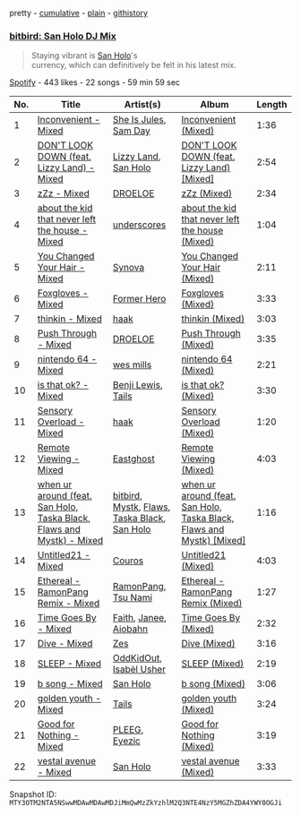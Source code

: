 pretty - [cumulative](/playlists/cumulative/37i9dQZF1DWSuY39HFW8J1.md) - [plain](/playlists/plain/37i9dQZF1DWSuY39HFW8J1) - [githistory](https://github.githistory.xyz/mackorone/spotify-playlist-archive/blob/main/playlists/plain/37i9dQZF1DWSuY39HFW8J1)

### [bitbird: San Holo DJ Mix](https://open.spotify.com/playlist/37i9dQZF1DWSuY39HFW8J1)

> Staying vibrant is <a href="spotify:artist:0jNDKefhfSbLR9sFvcPLHo">San Holo</a>'s<br/> currency, which can definitively be felt in his latest mix.

[Spotify](https://open.spotify.com/user/spotify) - 443 likes - 22 songs - 59 min 59 sec

| No. | Title | Artist(s) | Album | Length |
|---|---|---|---|---|
| 1 | [Inconvenient \- Mixed](https://open.spotify.com/track/4ySOkTEtmIEUTrxMTuBQ6C) | [She Is Jules](https://open.spotify.com/artist/4XZ25UyxKA59Pi3d8WV379), [Sam Day](https://open.spotify.com/artist/2PY7Tnti22LPC3beiiqN1U) | [Inconvenient \(Mixed\)](https://open.spotify.com/album/4nx4cK25GzeoAiS1jiziNw) | 1:36 |
| 2 | [DON'T LOOK DOWN \(feat\. Lizzy Land\) \- Mixed](https://open.spotify.com/track/30YD7MPgvLZmMlcfJuoCzx) | [Lizzy Land](https://open.spotify.com/artist/1Cg7AdS9hOJBqmGUdbQ6Ux), [San Holo](https://open.spotify.com/artist/0jNDKefhfSbLR9sFvcPLHo) | [DON'T LOOK DOWN \(feat\. Lizzy Land\) \[Mixed\]](https://open.spotify.com/album/23ggfwBstJ8scAgLPMMpmm) | 2:54 |
| 3 | [zZz \- Mixed](https://open.spotify.com/track/4LV8r7ZRtxLp77AZqYNXIS) | [DROELOE](https://open.spotify.com/artist/0u18Cq5stIQLUoIaULzDmA) | [zZz \(Mixed\)](https://open.spotify.com/album/7xBJaoic3zDYj1aiLuQXvE) | 2:34 |
| 4 | [about the kid that never left the house \- Mixed](https://open.spotify.com/track/7Ag1bcfhm9hJdjSxzTqfMU) | [underscores](https://open.spotify.com/artist/7HfUJxeVTgrvhk0eWHFzV7) | [about the kid that never left the house \(Mixed\)](https://open.spotify.com/album/2rAzhoUW0aLEAtJQBTlDwp) | 1:04 |
| 5 | [You Changed Your Hair \- Mixed](https://open.spotify.com/track/6PCMEzk07V1Vzcn8GISVQX) | [Synova](https://open.spotify.com/artist/0nZkBPxczfHoKnG6SKOHFd) | [You Changed Your Hair \(Mixed\)](https://open.spotify.com/album/5x4WRIqsc30gJsjTzLACLo) | 2:11 |
| 6 | [Foxgloves \- Mixed](https://open.spotify.com/track/1y4Dx8zvMQGkKZRSYnN48d) | [Former Hero](https://open.spotify.com/artist/77WqTzN8g3Wr9PeVFoG3Mm) | [Foxgloves \(Mixed\)](https://open.spotify.com/album/18GuyNktMfsdwBpUdhvxhv) | 3:33 |
| 7 | [thinkin \- Mixed](https://open.spotify.com/track/5kEVTJAnuLpHtWUHAkWrJC) | [haak](https://open.spotify.com/artist/1OUrdQZBdpVBqO2khkV6BU) | [thinkin \(Mixed\)](https://open.spotify.com/album/4TlI8DXQhH6k2v7pFj6uok) | 3:03 |
| 8 | [Push Through \- Mixed](https://open.spotify.com/track/5qYYuqJudpku8Yw5AF9MWE) | [DROELOE](https://open.spotify.com/artist/0u18Cq5stIQLUoIaULzDmA) | [Push Through \(Mixed\)](https://open.spotify.com/album/1l1OAnt0MwDpk6uaseVYea) | 3:35 |
| 9 | [nintendo 64 \- Mixed](https://open.spotify.com/track/2NBrdqPSma5Qo7kG04OJeY) | [wes mills](https://open.spotify.com/artist/0EuHfcxMPDNkOjGVF4e1KT) | [nintendo 64 \(Mixed\)](https://open.spotify.com/album/7FdyIp5vCaZHeqtsTAhijF) | 2:21 |
| 10 | [is that ok? \- Mixed](https://open.spotify.com/track/4JwAHUC4Cnqr3mlXbVkaSy) | [Benji Lewis](https://open.spotify.com/artist/1BPsbKiNgav1TY1ITIU8C5), [Tails](https://open.spotify.com/artist/007nYTXRhZJUZGH7ct5Y3v) | [is that ok? \(Mixed\)](https://open.spotify.com/album/2pTWJLRs78pQLUoI5CkLLN) | 3:30 |
| 11 | [Sensory Overload \- Mixed](https://open.spotify.com/track/46K6cpgLZ0yNzBATTzfjza) | [haak](https://open.spotify.com/artist/1OUrdQZBdpVBqO2khkV6BU) | [Sensory Overload \(Mixed\)](https://open.spotify.com/album/6gstT00rVKifmTFDvPjfuM) | 1:20 |
| 12 | [Remote Viewing \- Mixed](https://open.spotify.com/track/3nb25pDeGEVzTYftXDpM1u) | [Eastghost](https://open.spotify.com/artist/4B7EVtenNIwOUxmQ5o5GNv) | [Remote Viewing \(Mixed\)](https://open.spotify.com/album/3oeVP4emxGHcmj0EhoUC02) | 4:03 |
| 13 | [when ur around \(feat\. San Holo, Taska Black, Flaws and Mystk\) \- Mixed](https://open.spotify.com/track/3Rys8su8r72UxqrRpGqf9C) | [bitbird](https://open.spotify.com/artist/5kjwoDHpBOfrhshzG0YGXM), [Mystk](https://open.spotify.com/artist/0moaZluSPSmItGqUCUotxT), [Flaws](https://open.spotify.com/artist/0DX1pMk1b22S536hNGtFDY), [Taska Black](https://open.spotify.com/artist/3XFcu2NnGWceLNdxRCfYH3), [San Holo](https://open.spotify.com/artist/0jNDKefhfSbLR9sFvcPLHo) | [when ur around \(feat\. San Holo, Taska Black, Flaws and Mystk\) \[Mixed\]](https://open.spotify.com/album/6hiIbIAEFrVBqmwJ6AgFdy) | 1:16 |
| 14 | [Untitled21 \- Mixed](https://open.spotify.com/track/6Ow1Ru8fmSzrLL5zFu0uJx) | [Couros](https://open.spotify.com/artist/7g0azP1aJBtmhhOk00SpIM) | [Untitled21 \(Mixed\)](https://open.spotify.com/album/1Eg42MJs0qz2LIY6ikFtBF) | 4:03 |
| 15 | [Ethereal \- RamonPang Remix \- Mixed](https://open.spotify.com/track/4IJe6yZGWcdcjl5tgOe1mp) | [RamonPang](https://open.spotify.com/artist/5rgp60RQWM2lsyrHloYD7D), [Tsu Nami](https://open.spotify.com/artist/3jdMkaMs7875drsoUevvyu) | [Ethereal \- RamonPang Remix \(Mixed\)](https://open.spotify.com/album/7qbYahcFkz4xdcc0PaadYy) | 1:27 |
| 16 | [Time Goes By \- Mixed](https://open.spotify.com/track/6mDA0eV8lrz7iUghLliQVn) | [Faith](https://open.spotify.com/artist/0q8z4y0Kp5CxKeYhC6SeEX), [Janee](https://open.spotify.com/artist/4pFNPXd2phUG2uqeSlc8oC), [Aiobahn](https://open.spotify.com/artist/3AMFQZ3Tt549kShRG2IBYT) | [Time Goes By \(Mixed\)](https://open.spotify.com/album/33OXyACjOD6ybP83pMGtz6) | 2:32 |
| 17 | [Dive \- Mixed](https://open.spotify.com/track/2FFn8m1aZpyrf8xIntaejy) | [Zes](https://open.spotify.com/artist/71xwQBpvIGWm4oo7Cx5jli) | [Dive \(Mixed\)](https://open.spotify.com/album/4aWIpC98cZ1d0VFUJ0jEKw) | 3:16 |
| 18 | [SLEEP \- Mixed](https://open.spotify.com/track/0UlDFMdFXDS0PnvTG69flN) | [OddKidOut](https://open.spotify.com/artist/6l6zabESz1QE4me8Cz3uux), [Isabèl Usher](https://open.spotify.com/artist/66Q9dkZ7EXdwU2h6tEkUdC) | [SLEEP \(Mixed\)](https://open.spotify.com/album/6h0zT84T8HGJLkEQsRbnIy) | 2:19 |
| 19 | [b song \- Mixed](https://open.spotify.com/track/1TELTkWdVb2hx5PrFgIqnp) | [San Holo](https://open.spotify.com/artist/0jNDKefhfSbLR9sFvcPLHo) | [b song \(Mixed\)](https://open.spotify.com/album/5zA9IFk3GhKR5rBrlZ72Yt) | 3:06 |
| 20 | [golden youth \- Mixed](https://open.spotify.com/track/54dVS7iILkJy1nxcPciIiR) | [Tails](https://open.spotify.com/artist/007nYTXRhZJUZGH7ct5Y3v) | [golden youth \(Mixed\)](https://open.spotify.com/album/7HZx5yKcgN8iQnkC00529d) | 3:24 |
| 21 | [Good for Nothing \- Mixed](https://open.spotify.com/track/3lpgbD6I8ZCV3ECiXOJuG7) | [PLEEG](https://open.spotify.com/artist/3MkeTsrl25IDTkRHOLLU5R), [Eyezic](https://open.spotify.com/artist/1mUQNkBHUAOOesB3vc9p97) | [Good for Nothing \(Mixed\)](https://open.spotify.com/album/2g8rVj8JZQMahfXVhFSQQr) | 3:19 |
| 22 | [vestal avenue \- Mixed](https://open.spotify.com/track/1zEsI234eysELrn4SQNJ5U) | [San Holo](https://open.spotify.com/artist/0jNDKefhfSbLR9sFvcPLHo) | [vestal avenue \(Mixed\)](https://open.spotify.com/album/1jnoIrGDQaFFMyDe14KGiC) | 3:33 |

Snapshot ID: `MTY3OTM2NTA5NSwwMDAwMDAwMDJiMmQwMzZkYzhlM2Q3NTE4NzY5MGZhZDA4YWY0OGJi`
